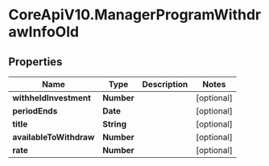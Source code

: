 # CoreApiV10.ManagerProgramWithdrawInfoOld

## Properties
Name | Type | Description | Notes
------------ | ------------- | ------------- | -------------
**withheldInvestment** | **Number** |  | [optional] 
**periodEnds** | **Date** |  | [optional] 
**title** | **String** |  | [optional] 
**availableToWithdraw** | **Number** |  | [optional] 
**rate** | **Number** |  | [optional] 


